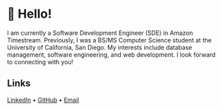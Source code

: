 # 👋 Hello! 

I am currently a Software Development Engineer (SDE) in Amazon Timestream. Previously, I was a BS/MS Computer Science student at the University of California, San Diego. My interests include database management, software engineering, and web development. I look forward to connecting with you!

## Links
<!--- [Website](https://siddharthnag.github.io/Portfolio/) • ---> 
[LinkedIn](https://www.linkedin.com/in/siddharth-nag/) • [GitHub](https://github.com/siddharthnag) • [Email](mailto:siddhu.nag@gmail.com)

<!---
- 👋 Hi, I’m @siddharthnag
- 👀 I’m interested in ...
- 🌱 I’m currently learning ...
- 💞️ I’m looking to collaborate on ...
- 📫 How to reach me ...
--->

<!---
siddharthnag/siddharthnag is a ✨ special ✨ repository because its `README.md` (this file) appears on your GitHub profile.
You can click the Preview link to take a look at your changes.
--->
